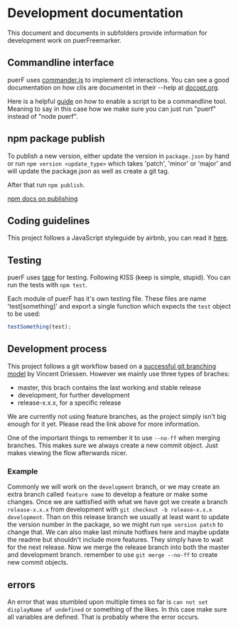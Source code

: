 # Development documentation

This document and documents in subfolders provide information for development work on puerFreemarker.

## Commandline interface

puerF uses [commander.js](https://github.com/tj/commander.js) to implement cli interactions.
You can see a good documentation on how clis are documentet in their --help at [docopt.org](http://docopt.org/).

Here is a helpful [guide](http://samwize.com/2014/02/09/guide-to-creating-a-command-line-tool-with-node-dot-js/) on how to enable a script to be a commandline tool. Meaning to say in this case how we make sure you can just run "puerf" instead of "node puerf".

## npm package publish

To publish a new version, either update the version in `package.json` by hand or run `npm version <update_type>` which takes 'patch', 'minor' or 'major' and will update the package.json as well as create a git tag.

After that run `npm publish`.

[npm docs on publishing](https://docs.npmjs.com/getting-started/publishing-npm-packages)

## Coding guidelines

This project follows a JavaScript styleguide by airbnb, you can read it [here](https://github.com/airbnb/javascript/tree/eslint-config-airbnb-v6.2.0).

## Testing

puerF uses [tape](https://github.com/substack/tape) for testing. Following KISS (keep is simple, stupid). You can run the tests with `npm test`.

Each module of puerF has it's own testing file. These files are name 'test[something]' and export a single function which expects the `test` object to be used:

```javascript
testSomething(test);
```

## Development process

This project follows a git workflow based on a [successful git branching model](http://nvie.com/posts/a-successful-git-branching-model/) by Vincent Driessen. However we mainly use three types of braches:
- master, this brach contains the last working and stable release
- development, for further development
- release-x.x.x, for a specific release

We are currently not using feature branches, as the project simply isn't big enough for it yet. Please read the link above for more information.

One of the important things to remember it to use `--no-ff` when merging branches. This makes sure we always create a new commit object. Just makes viewing the flow afterwards nicer.

### Example

Commonly we will work on the `development` branch, or we may create an extra branch called `feature name` to develop a feature or make some changes. Once we are sattisfied with what we have got we create a branch `release-x.x.x` from development with `git checkout -b release-x.x.x development`. Than on this release branch we usually at least want to update the version number in the package, so we might run `npm version patch` to change that. We can also make last minute hotfixes here and maybe update the readme but shouldn't include more features. They simply have to wait for the next release. Now we merge the release branch into both the master and development branch. remember to use `git merge --no-ff` to create new commit objects.

## errors

An error that was stumbled upon multiple times so far is `can not set displayName of undefined` or something of the likes. In this case make sure all variables are defined. That is probably where the error occurs.
